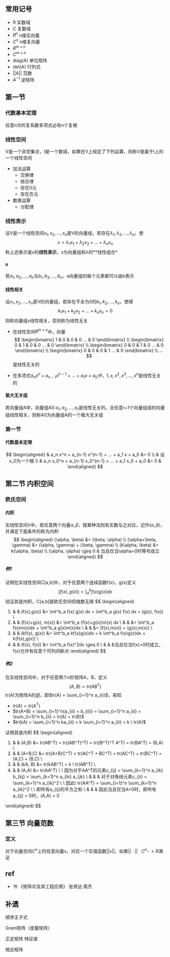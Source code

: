 ## 常用记号

* R 实数域
* C 复数域
* $R^n$  n维实向量
* $C^n$  n维复向量
* $R^{m \times n}$
* $C^{m \times n}$
* diag(A)  单位矩阵
* det(A)  行列式
* ||A||  范数
* $A^{-1}$  逆矩阵

## 第一节

### 代数基本定理

任意n次的复系数多项式必有n个复根

### 线性空间

V是一个非空集合，I是一个数域，如果在V上规定了下列运算，则称V是属于I上的一个线性空间

* 加法运算
  * 交换律
  * 结合律
  * 存在0元
  * 存在负元
* 数乘运算
  * 分配律

### 线性表示

设V是一个线性空间$x_1, x_2, ... , x_n$是V的向量组，若存在$\lambda_1, \lambda_2, ... , \lambda_n$，使
$$
x = \lambda_1 x_1 + \lambda_2 x_2 + ... + \lambda_n x_n
$$
称上述表示是x的**线性表示**，x为向量组和$\lambda$的**线性组合*

#### a

若$a_1, a_2, ... , a_n$与$b_1, b_2, ... , b_n$，a向量组的每个元素都可以由b表示

#### 线性相关

设$x_1, x_2, ... , x_n$是V的向量组，若存在不全为0的$k_1, k_2, ..., k_n$，使得
$$
k_1 x_1 + k_2 x_2 + ... + k_n x_n = 0
$$
则称向量组x线性相关，否则称为线性无关

* 在线性空间$R^{m \times n}$中，向量
  $$
  \begin{bmatrix}
  1 & 0 & 0 & 0 ... & 0
  \end{bmatrix}
  \\
  \begin{bmatrix}
  0 & 1 & 0 & 0 ... & 0
  \end{bmatrix}
  \\
  \begin{bmatrix}
  0 & 0 & 1 & 0 ... & 0
  \end{bmatrix}
  \\
  \begin{bmatrix}
  0 & 0 & 0 & 1 ... & 0
  \end{bmatrix}
  \\
  ...
  $$
  是线性无关的

* 在多项式$a_n x^n + a_{n-1} x^{n-1} + ... + a_1 x + a_0中，1, x, x^2, x^3, ... , x^n$是线性无关的

#### 极大无关组

若向量组A中，向量组A0 $a_1, a_2, ..., a_r$是线性无关的，且任意r+1个向量组成的向量组线性相关，则称A0为向量组A的一个极大无关组

### 第一节

#### 代数基本定理

$$
\begin{aligned}
& a_n x^n + a_{n-1} x^{n-1} + ... + a_1 x + a_0 &= 0
\\
& 设x_0为一个根
\\
& a_n x_0^n + a_{n-1} x_0^{n-1} + ... + a_1 x_0 + a_0 &= 0
& 
\end{aligned}
$$

## 第二节 内积空间

### 欧氏空间

#### 内积

实线性空间V中，若任意两个向量$\alpha, \beta$，按某种法则有实数与之对应，记作$(\alpha, \beta)$，并满足下面条件的称为内积
$$
\begin{aligned}
(\alpha, \beta) &= (\beta, \alpha)
\\
(\alpha+\beta, \gamma) &= (\alpha, \gamma) + (\beta, \gamma)
\\
(k\alpha, \beta) &= k(\alpha, \beta)
\\
(\alpha, \alpha) \geq 0 & 当且仅当\alpha=0时等号成立
\end{aligned}
$$

##### 例1

证明在实线性空间C[a,b]中，对于任意两个连续函数f(x)，g(x)定义
$$
(f(x), g(x)) = \int^b_a f(x) g(x) dx
$$
验证其是内积，C[a,b]是欧氏空间但维数无限
$$
\begin{aligned}
1) & & (f(x),g(x)) &= \int^b_a f(x) g(x) dx = \int^b_a g(x) f(x) dx = (g(x), f(x))
\\
2) & & (f(x)+g(x), m(x)) &= \int^b_a (f(x)+g(x))m(x) dx 
\\
& & &= \int^b_a f(x)m(x)dx + \int^b_a g(x)m(x)dx
\\
& & &= (f(x),m(x)) + (g(x),m(x))
\\
3) & & (kf(x), g(x)) &= \int^b_a kf(x)g(x)dx = k \int^b_a f(x)g(x)dx = k(f(x),g(x))
\\
4) & & (f(x), f(x)) &= \int^b_a f(x)^2dx \geq 0
\\ & & &当且仅当f(x)=0时成立，f(x)允许有任意个可列间断点
\end{aligned}
$$

##### 例2

在实线性空间中，对于任意两个n阶矩阵A，B，定义
$$
(A,B) = tr(AB^T)
$$
tr(A)为矩阵A的迹，即$tr(A) = \sum_{i=1}^n a_{ii}$，易知

* $tr(A) = tr(A^T)$
* $tr(A+B) = \sum_{i=1}^n(a_{ii} + b_{ii}) = \sum_{i=1}^n a_{ii} + \sum_{i=1}^n b_{ii} = tr(A) + tr(B)$
* $tr(kA) = \sum_{i=1}^n ka_{ii} = k \sum_{i=1}^n a_{ii} = k \ tr(A)$

证明其是内积
$$
\begin{aligned}
1) & & (A,B) &= tr(AB^T) = tr((AB^T)^T) = tr((B^T)^T A^T) = tr(BA^T) = (B,A)
\\
2) & & (A+B,C) &= tr((A+B)C^T) = tr(AC^T + BC^T) = tr(AC^T) + tr(BC^T) = (A,C) + (B,C)
\\
3) & & (kA, B) &= tr(kAB^T) = k \ tr(AB^T)
\\
4) & & (A,A) &= tr(AA^T) \ \  因为对于AA^T的元素c_{ij} = \sum_{k=1}^n a_{ik} b_{kj} = \sum_{k=1}^n a_{ik} a_{jk}
\\ & & & 对于对角线元素c_{ii} =  \sum_{k=1}^n a_{ik}^2 \ \ 因此\ tr(AA^T) = \sum_{i=1}^n \sum_{k=1}^n a_{ik}^2 \ \ 即所有a_{ij}的平方之和
\\
& & & 因此当且仅当A=0时，即所有a_{ij} = 0时，(A,A) = 0

\end{aligned}
$$

## 第三节 向量范数

### 定义

对于向量空间$C^{n}$上的任意向量x，对应一个实值函数||x||，如果$||\cdot|| \ \ \  C^n -> R$满足





## ref

* 书  《矩阵论及其工程应用》  张贤达  周杰

## 补遗

顺序主子式

Gram矩阵（度量矩阵）

正定矩阵 特征值

相合矩阵